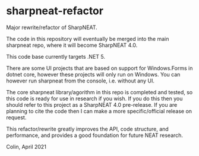# sharpneat-refactor
Major rewrite/refactor of SharpNEAT.

The code in this repository will eventually be merged into the main sharpneat repo, where it will become SharpNEAT 4.0.

This code base currently targets .NET 5.

There are some UI projects that are based on support for Windows.Forms in dotnet core, however these projects will only run on Windows.
You can however run sharpneat from the console, i.e. without any UI.

The core sharpneat library/agorithm in this repo is completed and tested, so this code is ready for use in research if you wish.
If you do this then you should refer to this project as a SharpNEAT 4.0 pre-release. If you are planning to cite the code then I can 
make a more specific/official release on request.

This refactor/rewrite greatly improves the API, code structure, and performance, and provides a good foundation for future NEAT research.

Colin, April 2021
